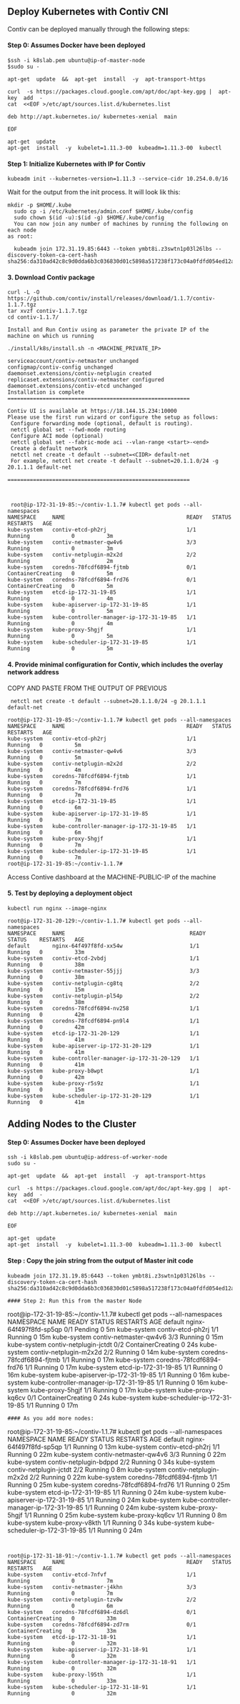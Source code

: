 ## Deploy Kubernetes with Contiv CNI

Contiv can be deployed manually through the following steps:

#### Step 0: Assumes Docker  have been deployed
```
$ssh -i k8slab.pem ubuntu@ip-of-master-node
$sudo su -

apt-get  update  &&  apt-get  install  -y  apt-transport-https

curl  -s https://packages.cloud.google.com/apt/doc/apt-key.gpg |  apt-key  add  -
cat  <<EOF >/etc/apt/sources.list.d/kubernetes.list

deb http://apt.kubernetes.io/ kubernetes-xenial  main

EOF

apt-get  update
apt-get  install  -y  kubelet=1.11.3-00  kubeadm=1.11.3-00  kubectl

```
#### Step 1: Initialize Kubernetes with IP for Contiv

```
kubeadm init --kubernetes-version=1.11.3 --service-cidr 10.254.0.0/16

```
Wait for the output from the init process. It will look lik this:
```
mkdir -p $HOME/.kube
  sudo cp -i /etc/kubernetes/admin.conf $HOME/.kube/config
  sudo chown $(id -u):$(id -g) $HOME/.kube/config
  You can now join any number of machines by running the following on each node
as root:

  kubeadm join 172.31.19.85:6443 --token ymbt8i.z3swtn1p03l26lbs --discovery-token-ca-cert-hash sha256:da310ad42c8c9d0dda6b3c036830d01c5898a517238f173c04a0fdfd054ed12a

```
#### 3. Download Contiv package

```
curl -L -O https://github.com/contiv/install/releases/download/1.1.7/contiv-1.1.7.tgz
tar xvzf contiv-1.1.7.tgz 
cd contiv-1.1.7/

Install and Run Contiv using as parameter the private IP of the machine on which us running

./install/k8s/install.sh -n <MACHINE_PRIVATE_IP>

serviceaccount/contiv-netmaster unchanged
configmap/contiv-config unchanged
daemonset.extensions/contiv-netplugin created
replicaset.extensions/contiv-netmaster configured
daemonset.extensions/contiv-etcd unchanged
Installation is complete
=========================================================

Contiv UI is available at https://18.144.15.234:10000
Please use the first run wizard or configure the setup as follows:
 Configure forwarding mode (optional, default is routing).
 netctl global set --fwd-mode routing
 Configure ACI mode (optional)
 netctl global set --fabric-mode aci --vlan-range <start>-<end>
 Create a default network
 netctl net create -t default --subnet=<CIDR> default-net
 For example, netctl net create -t default --subnet=20.1.1.0/24 -g 20.1.1.1 default-net

=========================================================


 
 root@ip-172-31-19-85:~/contiv-1.1.7# kubectl get pods --all-namespaces
NAMESPACE     NAME                                      READY   STATUS              RESTARTS   AGE
kube-system   contiv-etcd-ph2rj                         1/1     Running             0          3m
kube-system   contiv-netmaster-qw4v6                    3/3     Running             0          3m
kube-system   contiv-netplugin-m2x2d                    2/2     Running             0          2m
kube-system   coredns-78fcdf6894-fjtmb                  0/1     ContainerCreating   0          5m
kube-system   coredns-78fcdf6894-frd76                  0/1     ContainerCreating   0          5m
kube-system   etcd-ip-172-31-19-85                      1/1     Running             0          4m
kube-system   kube-apiserver-ip-172-31-19-85            1/1     Running             0          5m
kube-system   kube-controller-manager-ip-172-31-19-85   1/1     Running             0          4m
kube-system   kube-proxy-5hgjf                          1/1     Running             0          5m
kube-system   kube-scheduler-ip-172-31-19-85            1/1     Running             0          5m
``` 
#### 4. Provide minimal configuration for Contiv, which includes the overlay network address
 COPY AND PASTE FROM THE OUTPUT OF PREVIOUS

```
 netctl net create -t default --subnet=20.1.1.0/24 -g 20.1.1.1 default-net

root@ip-172-31-19-85:~/contiv-1.1.7# kubectl get pods --all-namespaces
NAMESPACE     NAME                                      READY   STATUS    RESTARTS   AGE
kube-system   contiv-etcd-ph2rj                         1/1     Running   0          5m
kube-system   contiv-netmaster-qw4v6                    3/3     Running   0          5m
kube-system   contiv-netplugin-m2x2d                    2/2     Running   0          4m
kube-system   coredns-78fcdf6894-fjtmb                  1/1     Running   0          7m
kube-system   coredns-78fcdf6894-frd76                  1/1     Running   0          7m
kube-system   etcd-ip-172-31-19-85                      1/1     Running   0          6m
kube-system   kube-apiserver-ip-172-31-19-85            1/1     Running   0          7m
kube-system   kube-controller-manager-ip-172-31-19-85   1/1     Running   0          6m
kube-system   kube-proxy-5hgjf                          1/1     Running   0          7m
kube-system   kube-scheduler-ip-172-31-19-85            1/1     Running   0          7m
root@ip-172-31-19-85:~/contiv-1.1.7# 

```
Access Contive dashboard at the MACHINE-PUBLIC-IP of the machine

#### 5. Test by deploying a deployment object
```
kubectl run nginx --image-nginx

root@ip-172-31-20-129:~/contiv-1.1.7# kubectl get pods --all-namespaces
NAMESPACE     NAME                                       READY   STATUS    RESTARTS   AGE
default       nginx-64f497f8fd-xx54w                     1/1     Running   0          33m
kube-system   contiv-etcd-2vbdj                          1/1     Running   0          38m
kube-system   contiv-netmaster-55jjj                     3/3     Running   0          38m
kube-system   contiv-netplugin-cg8tq                     2/2     Running   0          15m
kube-system   contiv-netplugin-pl54p                     2/2     Running   0          38m
kube-system   coredns-78fcdf6894-nv258                   1/1     Running   0          42m
kube-system   coredns-78fcdf6894-pn9l4                   1/1     Running   0          42m
kube-system   etcd-ip-172-31-20-129                      1/1     Running   0          41m
kube-system   kube-apiserver-ip-172-31-20-129            1/1     Running   0          41m
kube-system   kube-controller-manager-ip-172-31-20-129   1/1     Running   0          41m
kube-system   kube-proxy-b8wpt                           1/1     Running   0          42m
kube-system   kube-proxy-r5s9z                           1/1     Running   0          15m
kube-system   kube-scheduler-ip-172-31-20-129            1/1     Running   0          41m

```



## Adding Nodes to the Cluster
#### Step 0: Assumes Docker  have been deployed

```
ssh -i k8slab.pem ubuntu@ip-address-of-worker-node
sudo su -

apt-get  update  &&  apt-get  install  -y  apt-transport-https

curl  -s https://packages.cloud.google.com/apt/doc/apt-key.gpg |  apt-key  add  -
cat  <<EOF >/etc/apt/sources.list.d/kubernetes.list

deb http://apt.kubernetes.io/ kubernetes-xenial  main

EOF

apt-get  update
apt-get  install  -y  kubelet=1.11.3-00  kubeadm=1.11.3-00  kubectl

```
#### Step : Copy the join string from the output of Master init code

```
kubeadm join 172.31.19.85:6443 --token ymbt8i.z3swtn1p03l26lbs --discovery-token-ca-cert-hash sha256:da310ad42c8c9d0dda6b3c036830d01c5898a517238f173c04a0fdfd054ed12a

#### Step 2: Run this from the master Node
```
root@ip-172-31-19-85:~/contiv-1.1.7# kubectl get pods --all-namespaces
NAMESPACE     NAME                                      READY   STATUS              RESTARTS   AGE
default       nginx-64f497f8fd-sp5qp                    0/1     Pending             0          5m
kube-system   contiv-etcd-ph2rj                         1/1     Running             0          15m
kube-system   contiv-netmaster-qw4v6                    3/3     Running             0          15m
kube-system   contiv-netplugin-jctdt                    0/2     ContainerCreating   0          24s
kube-system   contiv-netplugin-m2x2d                    2/2     Running             0          14m
kube-system   coredns-78fcdf6894-fjtmb                  1/1     Running             0          17m
kube-system   coredns-78fcdf6894-frd76                  1/1     Running             0          17m
kube-system   etcd-ip-172-31-19-85                      1/1     Running             0          16m
kube-system   kube-apiserver-ip-172-31-19-85            1/1     Running             0          16m
kube-system   kube-controller-manager-ip-172-31-19-85   1/1     Running             0          16m
kube-system   kube-proxy-5hgjf                          1/1     Running             0          17m
kube-system   kube-proxy-kq6cv                          0/1     ContainerCreating   0          24s
kube-system   kube-scheduler-ip-172-31-19-85            1/1     Running             0          17m
```
#### As you add more nodes:
```
root@ip-172-31-19-85:~/contiv-1.1.7# kubectl get pods --all-namespaces
NAMESPACE     NAME                                      READY   STATUS    RESTARTS   AGE
default       nginx-64f497f8fd-sp5qp                    1/1     Running   0          13m
kube-system   contiv-etcd-ph2rj                         1/1     Running   0          22m
kube-system   contiv-netmaster-qw4v6                    3/3     Running   0          22m
kube-system   contiv-netplugin-bdppd                    2/2     Running   0          34s
kube-system   contiv-netplugin-jctdt                    2/2     Running   0          8m
kube-system   contiv-netplugin-m2x2d                    2/2     Running   0          22m
kube-system   coredns-78fcdf6894-fjtmb                  1/1     Running   0          25m
kube-system   coredns-78fcdf6894-frd76                  1/1     Running   0          25m
kube-system   etcd-ip-172-31-19-85                      1/1     Running   0          24m
kube-system   kube-apiserver-ip-172-31-19-85            1/1     Running   0          24m
kube-system   kube-controller-manager-ip-172-31-19-85   1/1     Running   0          24m
kube-system   kube-proxy-5hgjf                          1/1     Running   0          25m
kube-system   kube-proxy-kq6cv                          1/1     Running   0          8m
kube-system   kube-proxy-v8kth                          1/1     Running   0          34s
kube-system   kube-scheduler-ip-172-31-19-85            1/1     Running   0          24m

```


root@ip-172-31-18-91:~/contiv-1.1.7# kubectl get pods --all-namespaces
NAMESPACE     NAME                                      READY   STATUS              RESTARTS   AGE
kube-system   contiv-etcd-7nfvf                         1/1     Running             0          7m
kube-system   contiv-netmaster-j4khn                    3/3     Running             0          7m
kube-system   contiv-netplugin-tzv8w                    2/2     Running             0          6m
kube-system   coredns-78fcdf6894-dz6dl                  0/1     ContainerCreating   0          33m
kube-system   coredns-78fcdf6894-zd7rm                  0/1     ContainerCreating   0          33m
kube-system   etcd-ip-172-31-18-91                      1/1     Running             0          32m
kube-system   kube-apiserver-ip-172-31-18-91            1/1     Running             0          32m
kube-system   kube-controller-manager-ip-172-31-18-91   1/1     Running             0          32m
kube-system   kube-proxy-l95th                          1/1     Running             0          33m
kube-system   kube-scheduler-ip-172-31-18-91            1/1     Running             0          32m



